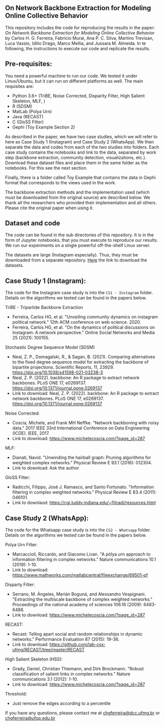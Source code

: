 ## On Network Backbone Extraction for Modeling Online Collective Behavior

This repository includes the code for reproducing the results in the paper: *On Network Backbone Extraction for Modeling Online Collective Behavior* by Carlos H. G. Ferreira, Fabricio Murai, Ana P. C. Silva, Martino Trevisan, Luca Vassio, Idilio Drago, Marco Mellia, and Jussara M. Almeida. In te following, the instructions to execute our code and replicate the results.

## Pre-requisites:
You need a powerful machine to run our code. We tested it under Linux/Ubuntu, but it can run on different platforms as well. The main requisites are:
  - Python 3.6+ (TriBE, Noise Corrected, Disparity Filter, High Salient Skeleton, MLF, )
  - R (SDSM)
  - MatLab (Polya Urn)
  - Java (RECAST)
  - C (GloSS Filter)
  - Gephi (Toy Example Section 2)

As described in the paper, we have two case studies, which we will refer to here as Case Study 1 (Instagram) and Case Study 2 (WhatsApp). We then separate the data and codes from each of the two studies into folders. Each case study contains the notebooks and link to the data, separated by work step (backbone extraction, community detection, visualizations, etc.). Download these dataset files and place them in the same folder as the notebooks. For this see the next section.

Finally, there is a folder called Toy Example that contains the data in Gephi format that corresponds to the views used in the work.

The backbone extraction methods and the implementation used (which must be downloaded from the original source) are described below. We thank all the researchers who provided their implementation and all others.
Please cite the original paper when using it.

## Dataset and code

The code can be found in the sub directories of this repository.
It is in the form of Jupyter notebooks, that you must execute to reproduce our results.
We run our experiments on a single powerful off-the-shelf Linux server.

The datasets are large (Instagram especially). Thus, they must be downloaded from a separate repository.
[Here](https://mplanestore.polito.it:5001/sharing/8MfeM2iWw) the link to download the datasets.

## Case Study 1 (Instagram):

The code for the Instagram case study is into the `CS1 - Instagram` folder.
Details on the algorithms we tested can be found in the papers below.


TriBE - Tripartide Backbone Extraction
  - Ferreira, Carlos HG, et al. "Unveiling community dynamics on      instagram political network." 12th ACM conference on web science. 2020.
  - Ferreira, Carlos HG, et al. "On the dynamics of political discussions on Instagram: A network perspective." Online Social Networks and Media 25 (2021): 100155.

Stochastic Degree Sequence Model (SDSM)
  - Neal, Z. P., Domagalski, R., & Sagan, B. (2021). Comparing alternatives to the fixed degree sequence model for extracting the backbone of bipartite projections.  Scientific Reports, 11, 23929. https://doi.org/10.1038/s41598-021-03238-3
  - Neal, Z. P. (2022). backbone: An R package to extract network backbones. PLoS ONE 17, e0269137. https://doi.org/10.1371/journal.pone.0269137
  - Link to download: Neal, Z. P. (2022). backbone: An R package to extract network backbones. PLoS ONE 17, e0269137. https://doi.org/10.1371/journal.pone.0269137

Noise Corrected:
  - Coscia, Michele, and Frank MH Neffke. "Network backboning with noisy data." 2017 IEEE 33rd International Conference on Data Engineering (ICDE). IEEE, 2017.
  - Link to download: https://www.michelecoscia.com/?page_id=287 

MLF:  
  - Dianati, Navid. "Unwinding the hairball graph: Pruning algorithms for weighted complex networks." Physical Review E 93.1 (2016): 012304.
  - Link to download: Ask the author

GloSS Filter: 
  - Radicchi, Filippo, José J. Ramasco, and Santo Fortunato. "Information filtering in complex weighted networks." Physical Review E 83.4 (2011): 046101.
  - Link to downlaod: https://cgi.luddy.indiana.edu/~filiradi/resources.html

## Case Study 2 (WhatsApp):

The code for the Whatsapp case study is into the `CS2 - Whatsapp` folder.
Details on the algorithms we tested can be found in the papers below.

Polya Urn Filter:
  - Marcaccioli, Riccardo, and Giacomo Livan. "A pólya urn approach to information filtering in complex networks." Nature communications 10.1 (2019): 1-10.
  - Link to download: https://www.mathworks.com/matlabcentral/fileexchange/69501-pf

Disparty Filter:
  - Serrano, M. Ángeles, Marián Boguná, and Alessandro Vespignani. "Extracting the multiscale backbone of complex weighted networks." Proceedings of the national academy of sciences 106.16 (2009): 6483-6488.
  - Link to download: https://www.michelecoscia.com/?page_id=287

RECAST:
  - Recast: Telling apart social and random relationships in dynamic networks." Performance Evaluation 87 (2015): 19-36.
  - Link to download: https://github.com/lab-csx-ufmg/RECAST/tree/master/RECAST

High Salient Skeleton (HSS):
  - Grady, Daniel, Christian Thiemann, and Dirk Brockmann. "Robust classification of salient links in complex networks." Nature communications 3.1 (2012): 1-10.
  - Link to download: https://www.michelecoscia.com/?page_id=287

Threshold: 
  - Just remove the edges according to a percentile

If you have any questions, please contact me at chgferreira@dcc.ufmg.br or chgferreira@ufop.edu.br
